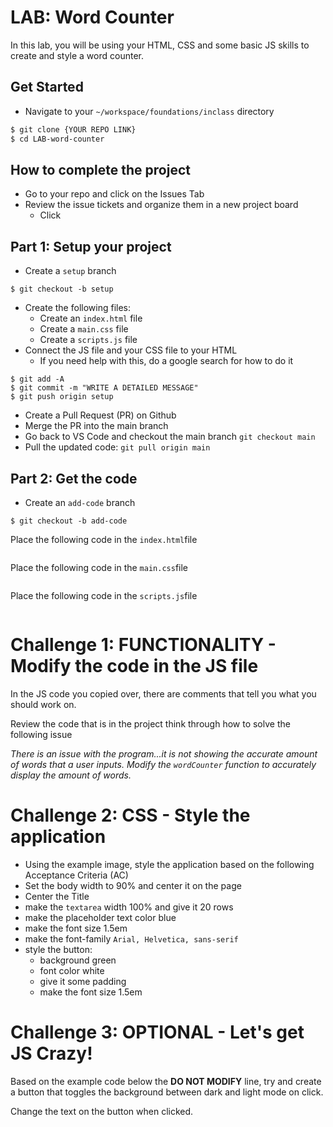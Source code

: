 # LAB: Word Counter

In this lab, you will be using your HTML, CSS and some basic JS skills to create and style a word counter.

## Get Started
- Navigate to your `~/workspace/foundations/inclass` directory

```bash
$ git clone {YOUR REPO LINK}
$ cd LAB-word-counter
```

## How to complete the project
- Go to your repo and click on the Issues Tab
- Review the issue tickets and organize them in a new project board
  - Click 

## Part 1: Setup your project
- Create a `setup` branch 

```
$ git checkout -b setup
```

- Create the following files:
  - Create an `index.html` file
  - Create a `main.css` file
  - Create a `scripts.js` file
- Connect the JS file and your CSS file to your HTML
  - If you need help with this, do a google search for how to do it

```
$ git add -A
$ git commit -m "WRITE A DETAILED MESSAGE"
$ git push origin setup
```

- Create a Pull Request (PR) on Github
- Merge the PR into the main branch
- Go back to VS Code and checkout the main branch `git checkout main`
- Pull the updated code: `git pull origin main`

## Part 2: Get the code
- Create an `add-code` branch 

```
$ git checkout -b add-code
```

Place the following code in the `index.html`file

```html

```

Place the following code in the `main.css`file

```css

```

Place the following code in the `scripts.js`file

```javascript

```

# Challenge 1: FUNCTIONALITY - Modify the code in the JS file
In the JS code you copied over, there are comments that tell you what you should work on.

Review the code that is in the project think through how to solve the following issue

_There is an issue with the program...it is not showing the accurate amount of words that a user inputs. Modify the `wordCounter` function to accurately display the amount of words._

# Challenge 2: CSS - Style the application
- Using the example image, style the application based on the following Acceptance Criteria (AC)
 - Set the body width to 90% and center it on the page
 - Center the Title
 - make the `textarea` width 100% and give it 20 rows
 - make the placeholder text color blue
 - make the font size 1.5em
 - make the font-family `Arial, Helvetica, sans-serif`
 - style the button:
   - background green
   - font color white
   - give it some padding
   - make the font size 1.5em
# Challenge 3: OPTIONAL - Let's get JS Crazy!
Based on the example code below the **DO NOT MODIFY** line, try and create a button that toggles the background between dark and light mode on click.

Change the text on the button when clicked.
